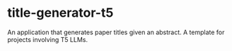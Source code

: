 # title-generator-t5
An application that generates paper titles given an abstract. A template for projects involving T5 LLMs. 
